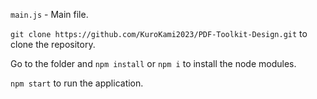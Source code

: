 `main.js` - Main file.

`git clone https://github.com/KuroKami2023/PDF-Toolkit-Design.git` to clone the repository.

Go to the folder and `npm install` or `npm i` to install the node modules.

`npm start` to run the application.
